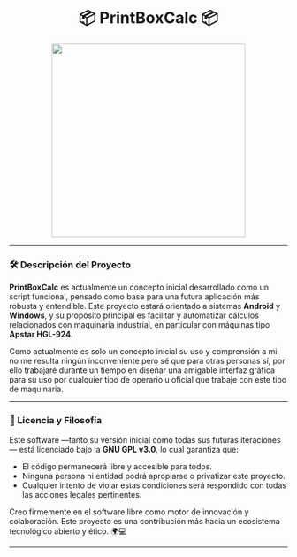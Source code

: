 <h1 align="center">📦 PrintBoxCalc 📦</h1>

<p align="center">
  <img src="https://media.giphy.com/media/v1.Y2lkPWVjZjA1ZTQ3bGRhZjMyZXg0azhmb3RuZG9iaGtheTg2cWRzc29lYWhpNGtic3pueCZlcD12MV9zdGlja2Vyc19zZWFyY2gmY3Q9cw/c0xcPudJy1JDy/giphy.gif" width="350"/>
</p>

---

### 🛠️ Descripción del Proyecto

**PrintBoxCalc** es actualmente un concepto inicial desarrollado como un script funcional, pensado como base para una futura aplicación más robusta y entendible.
Este proyecto estará orientado a sistemas **Android** y **Windows**, y su propósito principal es facilitar y automatizar cálculos relacionados con maquinaria industrial, en particular con máquinas tipo **Apstar HGL-924**.

Como actualmente es solo un concepto inicial su uso y comprensión a mi no me resulta ningún inconveniente pero sé que para otras personas sí, por ello trabajaré durante un tiempo en diseñar una amigable interfaz gráfica para su uso por cualquier tipo de operario u oficial que trabaje con este tipo de maquinaria.

---

### 📜 Licencia y Filosofía

Este software —tanto su versión inicial como todas sus futuras iteraciones— está licenciado bajo la **GNU GPL v3.0**, lo cual garantiza que:

- El código permanecerá libre y accesible para todos.
- Ninguna persona ni entidad podrá apropiarse o privatizar este proyecto.
- Cualquier intento de violar estas condiciones será respondido con todas las acciones legales pertinentes.

Creo firmemente en el software libre como motor de innovación y colaboración. Este proyecto es una contribución más hacia un ecosistema tecnológico abierto y ético. 🌍💻

---
